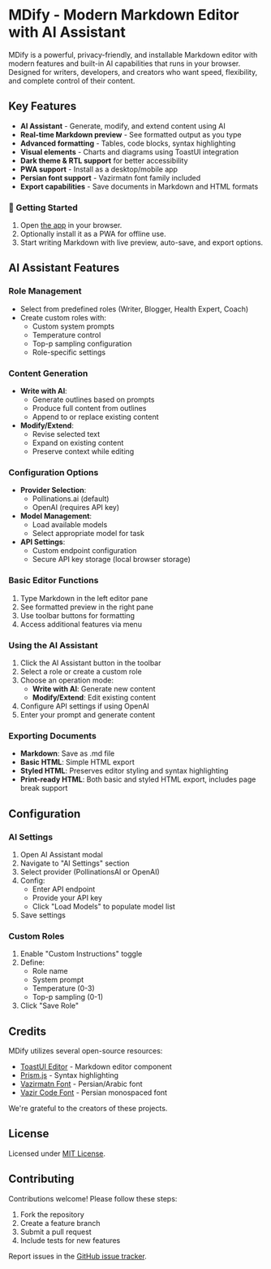 # MDify - Modern Markdown Editor with AI Assistant

MDify is a powerful, privacy-friendly, and installable Markdown editor with modern features and built-in AI capabilities that runs in your browser. Designed for writers, developers, and creators who want speed, flexibility, and complete control of their content.

## Key Features

- **AI Assistant** - Generate, modify, and extend content using AI
- **Real-time Markdown preview** - See formatted output as you type
- **Advanced formatting** - Tables, code blocks, syntax highlighting
- **Visual elements** - Charts and diagrams using ToastUI integration
- **Dark theme & RTL support** for better accessibility
- **PWA support** - Install as a desktop/mobile app
- **Persian font support** - Vazirmatn font family included
- **Export capabilities** - Save documents in Markdown and HTML formats

### 🚀 Getting Started

1. Open [the app](https://yasinc2.github.io/MDify/) in your browser.
2. Optionally install it as a PWA for offline use.
3. Start writing Markdown with live preview, auto-save, and export options.

## AI Assistant Features

### Role Management
- Select from predefined roles (Writer, Blogger, Health Expert, Coach)
- Create custom roles with:
  - Custom system prompts
  - Temperature control
  - Top-p sampling configuration
  - Role-specific settings

### Content Generation
- **Write with AI**:
  - Generate outlines based on prompts
  - Produce full content from outlines
  - Append to or replace existing content
- **Modify/Extend**:
  - Revise selected text
  - Expand on existing content
  - Preserve context while editing

### Configuration Options
- **Provider Selection**:
  - Pollinations.ai (default)
  - OpenAI (requires API key)
- **Model Management**:
  - Load available models
  - Select appropriate model for task
- **API Settings**:
  - Custom endpoint configuration
  - Secure API key storage (local browser storage)

### Basic Editor Functions
1. Type Markdown in the left editor pane
2. See formatted preview in the right pane
3. Use toolbar buttons for formatting
4. Access additional features via menu

### Using the AI Assistant
1. Click the AI Assistant button in the toolbar
2. Select a role or create a custom role
3. Choose an operation mode:
   - **Write with AI**: Generate new content
   - **Modify/Extend**: Edit existing content
4. Configure API settings if using OpenAI
5. Enter your prompt and generate content

### Exporting Documents
- **Markdown**: Save as .md file
- **Basic HTML**: Simple HTML export
- **Styled HTML**: Preserves editor styling and syntax highlighting
- **Print-ready HTML**: Both basic and styled HTML export, includes page break support

## Configuration

### AI Settings
1. Open AI Assistant modal
2. Navigate to "AI Settings" section
3. Select provider (PollinationsAI or OpenAI)
4. Config:
   - Enter API endpoint
   - Provide your API key
   - Click "Load Models" to populate model list
5. Save settings

### Custom Roles
1. Enable "Custom Instructions" toggle
2. Define:
   - Role name
   - System prompt
   - Temperature (0-3)
   - Top-p sampling (0-1)
3. Click "Save Role"

## Credits

MDify utilizes several open-source resources:

- [ToastUI Editor](https://ui.toast.com/tui-editor) - Markdown editor component
- [Prism.js](https://prismjs.com/) - Syntax highlighting
- [Vazirmatn Font](https://github.com/rastikerdar/vazirmatn) - Persian/Arabic font
- [Vazir Code Font](https://github.com/rastikerdar/vazir-code-font) - Persian monospaced font

We're grateful to the creators of these projects.

## License
Licensed under [MIT License](LICENSE).

## Contributing
Contributions welcome! Please follow these steps:
1. Fork the repository
2. Create a feature branch
3. Submit a pull request
4. Include tests for new features

Report issues in the [GitHub issue tracker](https://github.com/YasinC2/MDify/issues).